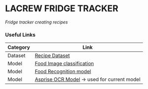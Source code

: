 # LACREW FRIDGE TRACKER
*Fridge tracker creating recipes*


### Useful Links
| Category | Link |
| ----------- | ----------- |
| Dataset | [Recipe Dataset](https://www.kaggle.com/datasets/hugodarwood/epirecipes) |
| Model | [Food Image classification](https://github.com/Adesoji1/Food-Image-Classification) |
| Model | [Food Recognition model](https://github.com/samyak74/Food-Recognition) |
| Model | [Asprise OCR Model](https://github.com/Asprise/receipt-ocr/blob/main/python-receipt-ocr/python-recept-ocr.py) -> used for current model |
